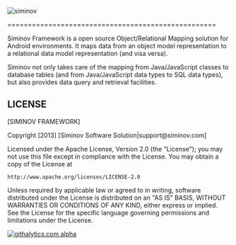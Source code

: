 ![siminov](https://raw.githubusercontent.com/Siminov/samples/master/Core-Sample/Android/CoreSample/src/main/resources/logo.png)

===================================================

Siminov Framework is a open source Object/Relational Mapping solution for Android environments. It maps data from an object model representation to a relational data model representation (and visa versa). 

Siminov not only takes care of the mapping from Java/JavaScript classes to database tables (and from Java/JavaScript data types to SQL data types), but also provides data query and retrieval facilities. 


LICENSE
-------

 
 [SIMINOV FRAMEWORK]
 <p>
 Copyright [2013] [Siminov Software Solution|support@siminov.com]
 
 Licensed under the Apache License, Version 2.0 (the "License");
 you may not use this file except in compliance with the License.
 You may obtain a copy of the License at
 
    http://www.apache.org/licenses/LICENSE-2.0
 
 Unless required by applicable law or agreed to in writing, software
 distributed under the License is distributed on an "AS IS" BASIS,
 WITHOUT WARRANTIES OR CONDITIONS OF ANY KIND, either express or implied.
 See the License for the specific language governing permissions and
 limitations under the License.


[![githalytics.com alpha](https://cruel-carlota.pagodabox.com/f423e443f4fc035eeb0ccf84cb7abdbe "githalytics.com")](http://githalytics.com/Siminov/android-templates)

